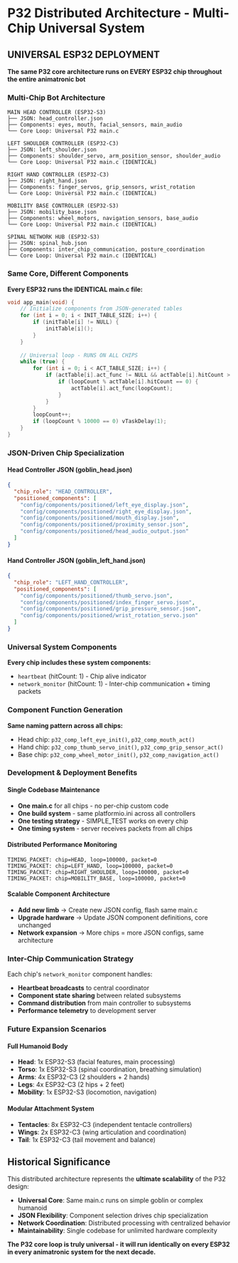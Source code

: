 # P32 Distributed Architecture - Multi-Chip Universal System

## UNIVERSAL ESP32 DEPLOYMENT
**The same P32 core architecture runs on EVERY ESP32 chip throughout the entire animatronic bot**

### Multi-Chip Bot Architecture
```
MAIN HEAD CONTROLLER (ESP32-S3)
├── JSON: head_controller.json
├── Components: eyes, mouth, facial_sensors, main_audio
└── Core Loop: Universal P32 main.c

LEFT SHOULDER CONTROLLER (ESP32-C3)
├── JSON: left_shoulder.json  
├── Components: shoulder_servo, arm_position_sensor, shoulder_audio
└── Core Loop: Universal P32 main.c (IDENTICAL)

RIGHT HAND CONTROLLER (ESP32-C3)
├── JSON: right_hand.json
├── Components: finger_servos, grip_sensors, wrist_rotation
└── Core Loop: Universal P32 main.c (IDENTICAL)

MOBILITY BASE CONTROLLER (ESP32-S3)
├── JSON: mobility_base.json
├── Components: wheel_motors, navigation_sensors, base_audio
└── Core Loop: Universal P32 main.c (IDENTICAL)

SPINAL NETWORK HUB (ESP32-S3)
├── JSON: spinal_hub.json
├── Components: inter_chip_communication, posture_coordination
└── Core Loop: Universal P32 main.c (IDENTICAL)
```

### Same Core, Different Components
**Every ESP32 runs the IDENTICAL main.c file:**
```c
void app_main(void) {
    // Initialize components from JSON-generated tables
    for (int i = 0; i < INIT_TABLE_SIZE; i++) {
        if (initTable[i] != NULL) {
            initTable[i]();
        }
    }
    
    // Universal loop - RUNS ON ALL CHIPS
    while (true) {
        for (int i = 0; i < ACT_TABLE_SIZE; i++) {
            if (actTable[i].act_func != NULL && actTable[i].hitCount > 0) {
                if (loopCount % actTable[i].hitCount == 0) {
                    actTable[i].act_func(loopCount);
                }
            }
        }
        loopCount++;
        if (loopCount % 10000 == 0) vTaskDelay(1);
    }
}
```

### JSON-Driven Chip Specialization

#### Head Controller JSON (goblin_head.json)
```json
{
  "chip_role": "HEAD_CONTROLLER",
  "positioned_components": [
    "config/components/positioned/left_eye_display.json",
    "config/components/positioned/right_eye_display.json", 
    "config/components/positioned/mouth_display.json",
    "config/components/positioned/proximity_sensor.json",
    "config/components/positioned/head_audio_output.json"
  ]
}
```

#### Hand Controller JSON (goblin_left_hand.json)
```json
{
  "chip_role": "LEFT_HAND_CONTROLLER", 
  "positioned_components": [
    "config/components/positioned/thumb_servo.json",
    "config/components/positioned/index_finger_servo.json",
    "config/components/positioned/grip_pressure_sensor.json",
    "config/components/positioned/wrist_rotation_servo.json"
  ]
}
```

### Universal System Components
**Every chip includes these system components:**
- `heartbeat` (hitCount: 1) - Chip alive indicator
- `network_monitor` (hitCount: 1) - Inter-chip communication + timing packets

### Component Function Generation
**Same naming pattern across all chips:**
- Head chip: `p32_comp_left_eye_init()`, `p32_comp_mouth_act()`
- Hand chip: `p32_comp_thumb_servo_init()`, `p32_comp_grip_sensor_act()`
- Base chip: `p32_comp_wheel_motor_init()`, `p32_comp_navigation_act()`

### Development & Deployment Benefits

#### Single Codebase Maintenance
- **One main.c** for all chips - no per-chip custom code
- **One build system** - same platformio.ini across all controllers
- **One testing strategy** - SIMPLE_TEST works on every chip
- **One timing system** - server receives packets from all chips

#### Distributed Performance Monitoring
```
TIMING_PACKET: chip=HEAD, loop=100000, packet=0
TIMING_PACKET: chip=LEFT_HAND, loop=100000, packet=0  
TIMING_PACKET: chip=RIGHT_SHOULDER, loop=100000, packet=0
TIMING_PACKET: chip=MOBILITY_BASE, loop=100000, packet=0
```

#### Scalable Component Architecture
- **Add new limb** → Create new JSON config, flash same main.c
- **Upgrade hardware** → Update JSON component definitions, core unchanged
- **Network expansion** → More chips = more JSON configs, same architecture

### Inter-Chip Communication Strategy
Each chip's `network_monitor` component handles:
- **Heartbeat broadcasts** to central coordinator
- **Component state sharing** between related subsystems  
- **Command distribution** from main controller to subsystems
- **Performance telemetry** to development server

### Future Expansion Scenarios

#### Full Humanoid Body
- **Head**: 1x ESP32-S3 (facial features, main processing)
- **Torso**: 1x ESP32-S3 (spinal coordination, breathing simulation)
- **Arms**: 4x ESP32-C3 (2 shoulders + 2 hands)
- **Legs**: 4x ESP32-C3 (2 hips + 2 feet)  
- **Mobility**: 1x ESP32-S3 (locomotion, navigation)

#### Modular Attachment System
- **Tentacles**: 8x ESP32-C3 (independent tentacle controllers)
- **Wings**: 2x ESP32-C3 (wing articulation and coordination)
- **Tail**: 1x ESP32-C3 (tail movement and balance)

## Historical Significance
This distributed architecture represents the **ultimate scalability** of the P32 design:
- **Universal Core**: Same main.c runs on simple goblin or complex humanoid
- **JSON Flexibility**: Component selection drives chip specialization  
- **Network Coordination**: Distributed processing with centralized behavior
- **Maintainability**: Single codebase for unlimited hardware complexity

**The P32 core loop is truly universal - it will run identically on every ESP32 in every animatronic system for the next decade.**
